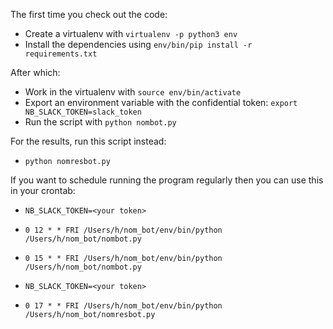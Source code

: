 The first time you check out the code:

- Create a virtualenv with `virtualenv -p python3 env`
- Install the dependencies using `env/bin/pip install -r requirements.txt`

After which:

- Work in the virtualenv with `source env/bin/activate`
- Export an environment variable with the confidential token: `export NB_SLACK_TOKEN=slack_token`
- Run the script with `python nombot.py`

For the results, run this script instead:

- `python nomresbot.py`

If you want to schedule running the program regularly then you can use this in your crontab:

- `NB_SLACK_TOKEN=<your token>`
- `0 12 * * FRI /Users/h/nom_bot/env/bin/python /Users/h/nom_bot/nombot.py`
- `0 15 * * FRI /Users/h/nom_bot/env/bin/python /Users/h/nom_bot/nombot.py`

- `NB_SLACK_TOKEN=<your token>`
- `0 17 * * FRI /Users/h/nom_bot/env/bin/python /Users/h/nom_bot/nomresbot.py`
